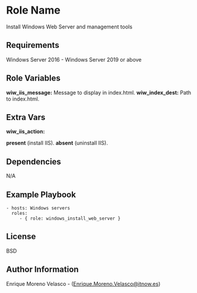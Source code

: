 Role Name
=========

Install Windows Web Server and management tools

Requirements
------------

Windows Server 2016 - Windows Server 2019 or above

Role Variables
--------------
**wiw_iis_message:** Message to display in index.html.
**wiw_index_dest:** Path to index.html.

Extra Vars
--------------
**wiw_iis_action:**

**present** (install IIS).
**absent**  (uninstall IIS).

Dependencies
------------

N/A

Example Playbook
----------------

    - hosts: Windows servers
      roles:
         - { role: windows_install_web_server }

License
-------

BSD

Author Information
------------------

Enrique Moreno Velasco - (Enrique.Moreno.Velasco@itnow.es)